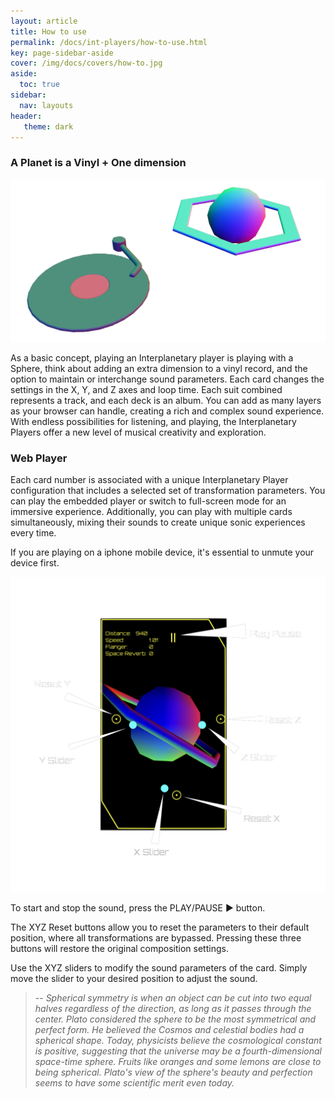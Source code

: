 ```yaml
---
layout: article
title: How to use
permalink: /docs/int-players/how-to-use.html
key: page-sidebar-aside
cover: /img/docs/covers/how-to.jpg
aside:
  toc: true
sidebar:
  nav: layouts
header:
   theme: dark
---
```


### A Planet is a Vinyl + One dimension

![Image](/img/docs/int-players/04-vinyl-sphere.png "Vinyl and Planet Player")

As a basic concept, playing an Interplanetary player is playing with a Sphere, think about adding an extra dimension to a vinyl record, and the option to maintain or interchange sound parameters. Each card changes the settings in the X, Y, and Z axes and loop time. Each suit combined represents a track, and each deck is an album. You can add as many layers as your browser can handle, creating a rich and complex sound experience. With endless possibilities for listening, and playing, the Interplanetary Players offer a new level of musical creativity and exploration.

### Web Player 

Each card number is associated with a unique Interplanetary Player configuration that includes a selected set of transformation parameters. You can play the embedded player or switch to full-screen mode for an immersive experience. Additionally, you can play with multiple cards simultaneously, mixing their sounds to create unique sonic experiences every time.

If you are playing on a iphone mobile device, it's essential to unmute your device first.

![Image](/img/docs/int-players/01_int-player.png "Interplanetary Player")


To start and stop the sound, press the PLAY/PAUSE ▶️ button.

The XYZ Reset buttons allow you to reset the parameters to their default position, where all transformations are bypassed. Pressing these three buttons will restore the original composition settings.

Use the XYZ sliders to modify the sound parameters of the card. Simply move the slider to your desired position to adjust the sound.




> -- <cite>Spherical symmetry is when an object can be cut into two equal halves regardless of the direction, as long as it passes through the center. Plato considered the sphere to be the most symmetrical and perfect form. He believed the Cosmos and celestial bodies had a spherical shape. Today, physicists believe the cosmological constant is positive, suggesting that the universe may be a fourth-dimensional space-time sphere. Fruits like oranges and some lemons are close to being spherical. Plato's view of the sphere's beauty and perfection seems to have some scientific merit even today.
</cite>
